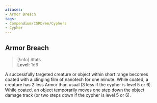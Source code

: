 ```yaml
---
aliases:
- Armor Breach
tags:
- Compendium/CSRD/en/Cyphers
- Cypher
---
```


  
## Armor Breach  
>[!info] Stats  
> **Level:** 1d6
  
A successfully targeted creature or object within short range becomes coated with a clinging film of nanotech for one minute. While coated, a creature has 2 less Armor than usual (3 less if the cypher is level 5 or 6). While coated, an object temporarily moves one step down the object damage track (or two steps down if the cypher is level 5 or 6).
